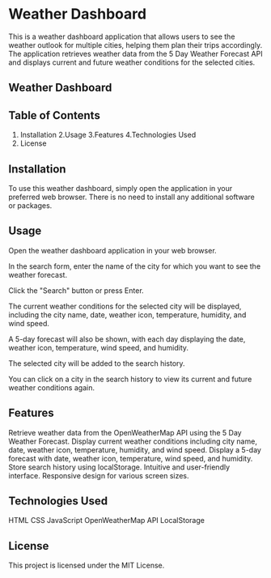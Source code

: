 # Weather Dashboard
This is a weather dashboard application that allows users to see the weather outlook for multiple cities, helping them plan their trips accordingly. The application retrieves weather data from the 5 Day Weather Forecast API and displays current and future weather conditions for the selected cities.

## Weather Dashboard

## Table of Contents
1. Installation
2.Usage
3.Features
4.Technologies Used
5. License

## Installation
To use this weather dashboard, simply open the application in your preferred web browser. There is no need to install any additional software or packages.

## Usage
Open the weather dashboard application in your web browser.

In the search form, enter the name of the city for which you want to see the weather forecast.

Click the "Search" button or press Enter.

The current weather conditions for the selected city will be displayed, including the city name, date, weather icon, temperature, humidity, and wind speed.

A 5-day forecast will also be shown, with each day displaying the date, weather icon, temperature, wind speed, and humidity.

The selected city will be added to the search history.

You can click on a city in the search history to view its current and future weather conditions again.

## Features
Retrieve weather data from the OpenWeatherMap API using the 5 Day Weather Forecast.
Display current weather conditions including city name, date, weather icon, temperature, humidity, and wind speed.
Display a 5-day forecast with date, weather icon, temperature, wind speed, and humidity.
Store search history using localStorage.
Intuitive and user-friendly interface.
Responsive design for various screen sizes.

## Technologies Used
HTML
CSS
JavaScript
OpenWeatherMap API
LocalStorage

## License
This project is licensed under the MIT License.

